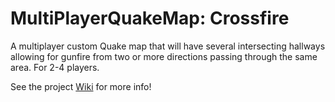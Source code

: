 # MultiPlayerQuakeMap: Crossfire
A multiplayer custom Quake map that will have several intersecting hallways allowing for gunfire from two or more directions passing through the same area.
For 2-4 players.

See the project [Wiki](https://github.com/Sternosaur/MultiPlayerQuakeMap/wiki) for more info!
